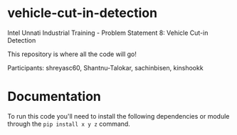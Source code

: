 # vehicle-cut-in-detection
Intel Unnati Industrial Training - Problem Statement 8: Vehicle Cut-in Detection

This repository is where all the code will go!

Participants: shreyasc60, Shantnu-Talokar, sachinbisen, kinshookk

# Documentation
To run this code you'll need to install the following dependencies or module through the 
`pip install x y z` command.
